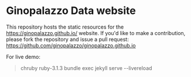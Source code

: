 # Ginopalazzo Data website

This repository hosts the static resources for the https://ginopalazzo.github.io/ website. If you'd like to make a contribution, please fork the repository and issue a pull request: https://github.com/ginopalazzo/ginopalazzo.github.io

For live demo:
> chruby ruby-3.1.3
> bundle exec jekyll serve --livereload
